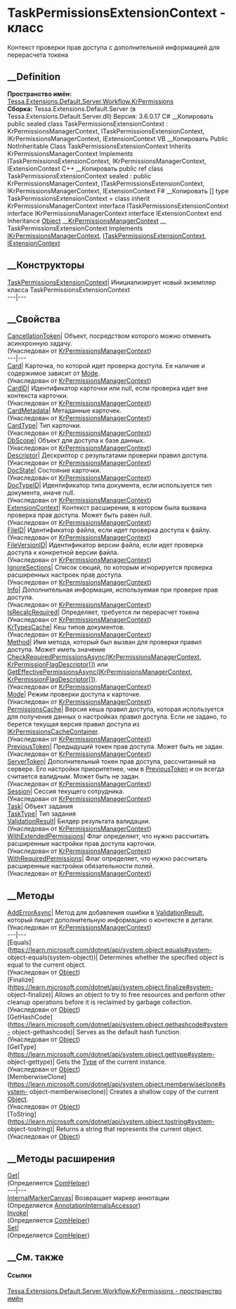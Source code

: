 # TaskPermissionsExtensionContext - класс
Контекст проверки прав доступа с дополнительной информацией для перерасчета
токена
## __Definition
 **Пространство имён:**
[Tessa.Extensions.Default.Server.Workflow.KrPermissions](N_Tessa_Extensions_Default_Server_Workflow_KrPermissions.htm)  
 **Сборка:** Tessa.Extensions.Default.Server (в
Tessa.Extensions.Default.Server.dll) Версия: 3.6.0.17
C# __Копировать
     public sealed class TaskPermissionsExtensionContext : KrPermissionsManagerContext, 
    	ITaskPermissionsExtensionContext, IKrPermissionsManagerContext, IExtensionContext
VB __Копировать
     Public NotInheritable Class TaskPermissionsExtensionContext
    	Inherits KrPermissionsManagerContext
    	Implements ITaskPermissionsExtensionContext, IKrPermissionsManagerContext, IExtensionContext
C++ __Копировать
     public ref class TaskPermissionsExtensionContext sealed : public KrPermissionsManagerContext, 
    	ITaskPermissionsExtensionContext, IKrPermissionsManagerContext, IExtensionContext
F# __Копировать
     [<SealedAttribute>]
    type TaskPermissionsExtensionContext = 
        class
            inherit KrPermissionsManagerContext
            interface ITaskPermissionsExtensionContext
            interface IKrPermissionsManagerContext
            interface IExtensionContext
        end
Inheritance
    [Object](https://learn.microsoft.com/dotnet/api/system.object) __[KrPermissionsManagerContext](T_Tessa_Extensions_Default_Server_Workflow_KrPermissions_KrPermissionsManagerContext.htm) __ TaskPermissionsExtensionContext
Implements
    [IKrPermissionsManagerContext](T_Tessa_Extensions_Default_Server_Workflow_KrPermissions_IKrPermissionsManagerContext.htm), [ITaskPermissionsExtensionContext](T_Tessa_Extensions_Default_Server_Workflow_KrPermissions_ITaskPermissionsExtensionContext.htm), [IExtensionContext](T_Tessa_Extensions_IExtensionContext.htm)
##  __Конструкторы
[TaskPermissionsExtensionContext](M_Tessa_Extensions_Default_Server_Workflow_KrPermissions_TaskPermissionsExtensionContext__ctor.htm)|
Инициализирует новый экземпляр класса TaskPermissionsExtensionContext  
---|---  
##  __Свойства
[CancellationToken](P_Tessa_Extensions_Default_Server_Workflow_KrPermissions_KrPermissionsManagerContext_CancellationToken.htm)|
Объект, посредством которого можно отменить асинхронную задачу.  
(Унаследован от
[KrPermissionsManagerContext](T_Tessa_Extensions_Default_Server_Workflow_KrPermissions_KrPermissionsManagerContext.htm))  
---|---  
[Card](P_Tessa_Extensions_Default_Server_Workflow_KrPermissions_KrPermissionsManagerContext_Card.htm)|
Карточка, по которой идет проверка доступа. Ее наличие и содержимое зависит от
[Mode](P_Tessa_Extensions_Default_Server_Workflow_KrPermissions_IKrPermissionsManagerContext_Mode.htm).  
(Унаследован от
[KrPermissionsManagerContext](T_Tessa_Extensions_Default_Server_Workflow_KrPermissions_KrPermissionsManagerContext.htm))  
[CardID](P_Tessa_Extensions_Default_Server_Workflow_KrPermissions_KrPermissionsManagerContext_CardID.htm)|
Идентификатор карточки или null, если проверка идет вне контекста карточки.  
(Унаследован от
[KrPermissionsManagerContext](T_Tessa_Extensions_Default_Server_Workflow_KrPermissions_KrPermissionsManagerContext.htm))  
[CardMetadata](P_Tessa_Extensions_Default_Server_Workflow_KrPermissions_KrPermissionsManagerContext_CardMetadata.htm)|
Метаданные карточек.  
(Унаследован от
[KrPermissionsManagerContext](T_Tessa_Extensions_Default_Server_Workflow_KrPermissions_KrPermissionsManagerContext.htm))  
[CardType](P_Tessa_Extensions_Default_Server_Workflow_KrPermissions_KrPermissionsManagerContext_CardType.htm)|
Тип карточки.  
(Унаследован от
[KrPermissionsManagerContext](T_Tessa_Extensions_Default_Server_Workflow_KrPermissions_KrPermissionsManagerContext.htm))  
[DbScope](P_Tessa_Extensions_Default_Server_Workflow_KrPermissions_KrPermissionsManagerContext_DbScope.htm)|
Объект для доступа к базе данных.  
(Унаследован от
[KrPermissionsManagerContext](T_Tessa_Extensions_Default_Server_Workflow_KrPermissions_KrPermissionsManagerContext.htm))  
[Descriptor](P_Tessa_Extensions_Default_Server_Workflow_KrPermissions_KrPermissionsManagerContext_Descriptor.htm)|
Дескриптор с результатами проверки правил доступа.  
(Унаследован от
[KrPermissionsManagerContext](T_Tessa_Extensions_Default_Server_Workflow_KrPermissions_KrPermissionsManagerContext.htm))  
[DocState](P_Tessa_Extensions_Default_Server_Workflow_KrPermissions_KrPermissionsManagerContext_DocState.htm)|
Состояние карточки.  
(Унаследован от
[KrPermissionsManagerContext](T_Tessa_Extensions_Default_Server_Workflow_KrPermissions_KrPermissionsManagerContext.htm))  
[DocTypeID](P_Tessa_Extensions_Default_Server_Workflow_KrPermissions_KrPermissionsManagerContext_DocTypeID.htm)|
Идентификатор типа документа, если используется тип документа, иначе null.  
(Унаследован от
[KrPermissionsManagerContext](T_Tessa_Extensions_Default_Server_Workflow_KrPermissions_KrPermissionsManagerContext.htm))  
[ExtensionContext](P_Tessa_Extensions_Default_Server_Workflow_KrPermissions_KrPermissionsManagerContext_ExtensionContext.htm)|
Контекст расширения, в котором была вызвана проверка прав доступа. Может быть
равен null.  
(Унаследован от
[KrPermissionsManagerContext](T_Tessa_Extensions_Default_Server_Workflow_KrPermissions_KrPermissionsManagerContext.htm))  
[FileID](P_Tessa_Extensions_Default_Server_Workflow_KrPermissions_KrPermissionsManagerContext_FileID.htm)|
Идентификатор файла, если идет проверка доступа к файлу.  
(Унаследован от
[KrPermissionsManagerContext](T_Tessa_Extensions_Default_Server_Workflow_KrPermissions_KrPermissionsManagerContext.htm))  
[FileVersionID](P_Tessa_Extensions_Default_Server_Workflow_KrPermissions_KrPermissionsManagerContext_FileVersionID.htm)|
Идентификатор версии файла, если идет проверка доступа к конкретной версии
файла.  
(Унаследован от
[KrPermissionsManagerContext](T_Tessa_Extensions_Default_Server_Workflow_KrPermissions_KrPermissionsManagerContext.htm))  
[IgnoreSections](P_Tessa_Extensions_Default_Server_Workflow_KrPermissions_KrPermissionsManagerContext_IgnoreSections.htm)|
Список секций, по которым игнорируется проверка расширенных настроек прав
доступа.  
(Унаследован от
[KrPermissionsManagerContext](T_Tessa_Extensions_Default_Server_Workflow_KrPermissions_KrPermissionsManagerContext.htm))  
[Info](P_Tessa_Extensions_Default_Server_Workflow_KrPermissions_KrPermissionsManagerContext_Info.htm)|
Дополнительная информация, используемая при проверке прав доступа.  
(Унаследован от
[KrPermissionsManagerContext](T_Tessa_Extensions_Default_Server_Workflow_KrPermissions_KrPermissionsManagerContext.htm))  
[IsRecalcRequired](P_Tessa_Extensions_Default_Server_Workflow_KrPermissions_KrPermissionsManagerContext_IsRecalcRequired.htm)|
Определяет, требуется ли перерасчет токена  
(Унаследован от
[KrPermissionsManagerContext](T_Tessa_Extensions_Default_Server_Workflow_KrPermissions_KrPermissionsManagerContext.htm))  
[KrTypesCache](P_Tessa_Extensions_Default_Server_Workflow_KrPermissions_KrPermissionsManagerContext_KrTypesCache.htm)|
Кеш типов документов.  
(Унаследован от
[KrPermissionsManagerContext](T_Tessa_Extensions_Default_Server_Workflow_KrPermissions_KrPermissionsManagerContext.htm))  
[Method](P_Tessa_Extensions_Default_Server_Workflow_KrPermissions_KrPermissionsManagerContext_Method.htm)|
Имя метода, который был вызван для проверки правил доступа. Может иметь
значение [CheckRequiredPermissionsAsync(IKrPermissionsManagerContext,
KrPermissionFlagDescriptor[])](M_Tessa_Extensions_Default_Server_Workflow_KrPermissions_IKrPermissionsManager_CheckRequiredPermissionsAsync.htm)
или [GetEffectivePermissionsAsync(IKrPermissionsManagerContext,
KrPermissionFlagDescriptor[])](M_Tessa_Extensions_Default_Server_Workflow_KrPermissions_IKrPermissionsManager_GetEffectivePermissionsAsync.htm).  
(Унаследован от
[KrPermissionsManagerContext](T_Tessa_Extensions_Default_Server_Workflow_KrPermissions_KrPermissionsManagerContext.htm))  
[Mode](P_Tessa_Extensions_Default_Server_Workflow_KrPermissions_KrPermissionsManagerContext_Mode.htm)|
Режим проверки доступа к карточке.  
(Унаследован от
[KrPermissionsManagerContext](T_Tessa_Extensions_Default_Server_Workflow_KrPermissions_KrPermissionsManagerContext.htm))  
[PermissionsCache](P_Tessa_Extensions_Default_Server_Workflow_KrPermissions_KrPermissionsManagerContext_PermissionsCache.htm)|
Версия кеша правил доступа, которая используется для получения данных о
настройках правил доступа. Если не задано, то берется текущая версия правил
доступа из
[IKrPermissionsCacheContainer](T_Tessa_Extensions_Default_Server_Workflow_KrPermissions_IKrPermissionsCacheContainer.htm).  
(Унаследован от
[KrPermissionsManagerContext](T_Tessa_Extensions_Default_Server_Workflow_KrPermissions_KrPermissionsManagerContext.htm))  
[PreviousToken](P_Tessa_Extensions_Default_Server_Workflow_KrPermissions_KrPermissionsManagerContext_PreviousToken.htm)|
Предыдущий токен прав доступа. Может быть не задан.  
(Унаследован от
[KrPermissionsManagerContext](T_Tessa_Extensions_Default_Server_Workflow_KrPermissions_KrPermissionsManagerContext.htm))  
[ServerToken](P_Tessa_Extensions_Default_Server_Workflow_KrPermissions_KrPermissionsManagerContext_ServerToken.htm)|
Дополнительный токен прав доступа, рассчитанный на сервере. Его настройки
приоритетнее, чем в
[PreviousToken](P_Tessa_Extensions_Default_Server_Workflow_KrPermissions_IKrPermissionsManagerContext_PreviousToken.htm)
и он всегда считается валидным. Может быть не задан.  
(Унаследован от
[KrPermissionsManagerContext](T_Tessa_Extensions_Default_Server_Workflow_KrPermissions_KrPermissionsManagerContext.htm))  
[Session](P_Tessa_Extensions_Default_Server_Workflow_KrPermissions_KrPermissionsManagerContext_Session.htm)|
Сессия текущего сотрудника.  
(Унаследован от
[KrPermissionsManagerContext](T_Tessa_Extensions_Default_Server_Workflow_KrPermissions_KrPermissionsManagerContext.htm))  
[Task](P_Tessa_Extensions_Default_Server_Workflow_KrPermissions_TaskPermissionsExtensionContext_Task.htm)|
Объект задания  
[TaskType](P_Tessa_Extensions_Default_Server_Workflow_KrPermissions_TaskPermissionsExtensionContext_TaskType.htm)|
Тип задания  
[ValidationResult](P_Tessa_Extensions_Default_Server_Workflow_KrPermissions_KrPermissionsManagerContext_ValidationResult.htm)|
Билдер результата валидации.  
(Унаследован от
[KrPermissionsManagerContext](T_Tessa_Extensions_Default_Server_Workflow_KrPermissions_KrPermissionsManagerContext.htm))  
[WithExtendedPermissions](P_Tessa_Extensions_Default_Server_Workflow_KrPermissions_KrPermissionsManagerContext_WithExtendedPermissions.htm)|
Флаг определяет, что нужно рассчитать расширенные настройки прав доступа
карточки.  
(Унаследован от
[KrPermissionsManagerContext](T_Tessa_Extensions_Default_Server_Workflow_KrPermissions_KrPermissionsManagerContext.htm))  
[WithRequiredPermissions](P_Tessa_Extensions_Default_Server_Workflow_KrPermissions_KrPermissionsManagerContext_WithRequiredPermissions.htm)|
Флаг определяет, что нужно рассчитать расширенные настройки обязательности
полей.  
(Унаследован от
[KrPermissionsManagerContext](T_Tessa_Extensions_Default_Server_Workflow_KrPermissions_KrPermissionsManagerContext.htm))  
##  __Методы
[AddErrorAsync](M_Tessa_Extensions_Default_Server_Workflow_KrPermissions_KrPermissionsManagerContext_AddErrorAsync.htm)|
Метод для добавления ошибки в
[ValidationResult](P_Tessa_Extensions_Default_Server_Workflow_KrPermissions_IKrPermissionsManagerContext_ValidationResult.htm),
который пишет дополнительную информацию о контексте в детали.  
(Унаследован от
[KrPermissionsManagerContext](T_Tessa_Extensions_Default_Server_Workflow_KrPermissions_KrPermissionsManagerContext.htm))  
---|---  
[Equals](https://learn.microsoft.com/dotnet/api/system.object.equals#system-
object-equals\(system-object\))| Determines whether the specified object is
equal to the current object.  
(Унаследован от
[Object](https://learn.microsoft.com/dotnet/api/system.object))  
[Finalize](https://learn.microsoft.com/dotnet/api/system.object.finalize#system-
object-finalize)| Allows an object to try to free resources and perform other
cleanup operations before it is reclaimed by garbage collection.  
(Унаследован от
[Object](https://learn.microsoft.com/dotnet/api/system.object))  
[GetHashCode](https://learn.microsoft.com/dotnet/api/system.object.gethashcode#system-
object-gethashcode)| Serves as the default hash function.  
(Унаследован от
[Object](https://learn.microsoft.com/dotnet/api/system.object))  
[GetType](https://learn.microsoft.com/dotnet/api/system.object.gettype#system-
object-gettype)| Gets the
[Type](https://learn.microsoft.com/dotnet/api/system.type) of the current
instance.  
(Унаследован от
[Object](https://learn.microsoft.com/dotnet/api/system.object))  
[MemberwiseClone](https://learn.microsoft.com/dotnet/api/system.object.memberwiseclone#system-
object-memberwiseclone)| Creates a shallow copy of the current
[Object](https://learn.microsoft.com/dotnet/api/system.object).  
(Унаследован от
[Object](https://learn.microsoft.com/dotnet/api/system.object))  
[ToString](https://learn.microsoft.com/dotnet/api/system.object.tostring#system-
object-tostring)| Returns a string that represents the current object.  
(Унаследован от
[Object](https://learn.microsoft.com/dotnet/api/system.object))  
##  __Методы расширения
[Get](M_Tessa_Extensions_Default_Client_EDS_ComHelper_Get.htm)|  
(Определяется
[ComHelper](T_Tessa_Extensions_Default_Client_EDS_ComHelper.htm))  
---|---  
[InternalMarkerCanvas](M_Tessa_UI_Views_Charting_Annotations_AnnotationInternalsAccessor_InternalMarkerCanvas.htm)|
Возвращает маркер аннотации  
(Определяется
[AnnotationInternalsAccessor](T_Tessa_UI_Views_Charting_Annotations_AnnotationInternalsAccessor.htm))  
[Invoke](M_Tessa_Extensions_Default_Client_EDS_ComHelper_Invoke.htm)|  
(Определяется
[ComHelper](T_Tessa_Extensions_Default_Client_EDS_ComHelper.htm))  
[Set](M_Tessa_Extensions_Default_Client_EDS_ComHelper_Set.htm)|  
(Определяется
[ComHelper](T_Tessa_Extensions_Default_Client_EDS_ComHelper.htm))  
##  __См. также
#### Ссылки
[Tessa.Extensions.Default.Server.Workflow.KrPermissions - пространство
имён](N_Tessa_Extensions_Default_Server_Workflow_KrPermissions.htm)
